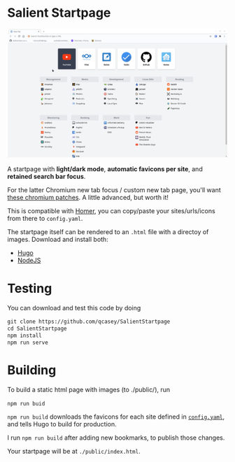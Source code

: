 # Salient Startpage

![./themes/demo/SalientStartpage.gif](./themes/demo/SalientStartpage.gif)

A startpage with **light/dark mode**, **automatic favicons per site**, and **retained search bar focus**.

For the latter Chromium new tab focus / custom new tab page, you'll want [these chromium patches](https://github.com/qcasey/chromium-patches). A little advanced, but worth it!

This is compatible with [Homer](https://github.com/bastienwirtz/homer), you can copy/paste your sites/urls/icons from there to `config.yaml`.

The startpage itself can be rendered to an `.html` file with a directoy of images. Download and install both:

* [Hugo](https://gohugo.io/getting-started/installing/)
* [NodeJS](https://nodejs.org/en/download/)

# Testing

You can download and test this code by doing

```
git clone https://github.com/qcasey/SalientStartpage
cd SalientStartpage
npm install
npm run serve
```

# Building

To build a static html page with images (to ./public/), run

``npm run buid``

`npm run build` downloads the favicons for each site defined in [`config.yaml`](./config.yaml), and tells Hugo to build for production.

I run `npm run build` after adding new bookmarks, to publish those changes.

Your startpage will be at `./public/index.html`.
